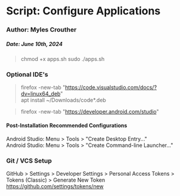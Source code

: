 # Script: Configure Applications
### Author: Myles Crouther
##### Date: June 10th, 2024


> chmod +x apps.sh
> sudo ./apps.sh

### Optional IDE's 

> firefox -new-tab "https://code.visualstudio.com/docs/?dv=linux64_deb"  
> apt install ~/Downloads/code*.deb    

> firefox -new-tab "https://developer.android.com/studio"

#### Post-Installation Recommended Configurations 

 Android Studio: Menu > Tools > "Create Desktop Entry..."  
 Android Studio: Menu > Tools > "Create Command-line Launcher..."


 ### Git / VCS Setup
 GitHub > Settings > Developer Settings > Personal Access Tokens >   
   Tokens (Classic) > Generate New Token  
   https://github.com/settings/tokens/new
 
